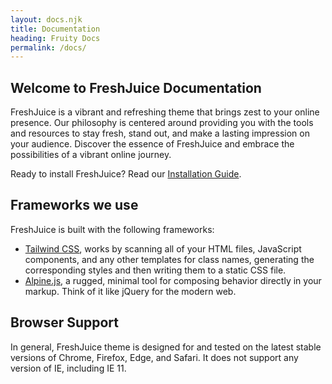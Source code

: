 ```yaml
---
layout: docs.njk
title: Documentation
heading: Fruity Docs
permalink: /docs/
---
```


## Welcome to FreshJuice Documentation

FreshJuice is a vibrant and refreshing theme that brings zest to your online presence.
Our philosophy is centered around providing you with the tools and resources to stay fresh,
stand out, and make a lasting impression on your audience.
Discover the essence of FreshJuice and embrace the possibilities of a vibrant online journey.

Ready to install FreshJuice? Read our [Installation Guide](/docs/installation/).

## Frameworks we use

FreshJuice is built with the following frameworks:

- [Tailwind CSS](/docs/tailwindcss/), works by scanning all of your HTML files, JavaScript components, and any other templates for class names, generating the corresponding styles and then writing them to a static CSS file.
- [Alpine.js](/docs/alpinejs/), a rugged, minimal tool for composing behavior directly in your markup. Think of it like jQuery for the modern web.

## Browser Support

In general, FreshJuice theme is designed for and tested on the latest stable versions of Chrome, Firefox, Edge, and Safari. It does not support any version of IE, including IE 11.


